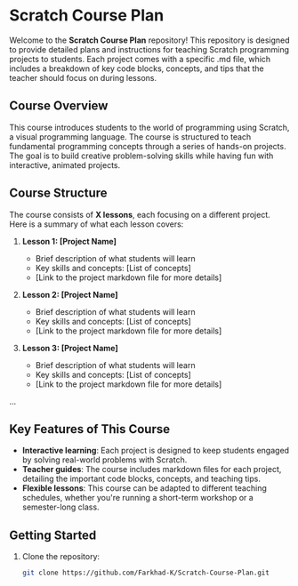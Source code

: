 # Scratch Course Plan

Welcome to the **Scratch Course Plan** repository! This repository is designed to provide detailed plans and instructions for teaching Scratch programming projects to students. Each project comes with a specific .md file, which includes a breakdown of key code blocks, concepts, and tips that the teacher should focus on during lessons.

## Course Overview

This course introduces students to the world of programming using Scratch, a visual programming language. The course is structured to teach fundamental programming concepts through a series of hands-on projects. The goal is to build creative problem-solving skills while having fun with interactive, animated projects.

## Course Structure

The course consists of **X lessons**, each focusing on a different project. Here is a summary of what each lesson covers:

1. **Lesson 1: [Project Name]**  
   - Brief description of what students will learn
   - Key skills and concepts: [List of concepts]
   - [Link to the project markdown file for more details]

2. **Lesson 2: [Project Name]**  
   - Brief description of what students will learn
   - Key skills and concepts: [List of concepts]
   - [Link to the project markdown file for more details]

3. **Lesson 3: [Project Name]**  
   - Brief description of what students will learn
   - Key skills and concepts: [List of concepts]
   - [Link to the project markdown file for more details]

...

## Key Features of This Course

- **Interactive learning**: Each project is designed to keep students engaged by solving real-world problems with Scratch.
- **Teacher guides**: The course includes markdown files for each project, detailing the important code blocks, concepts, and teaching tips.
- **Flexible lessons**: This course can be adapted to different teaching schedules, whether you're running a short-term workshop or a semester-long class.

## Getting Started

1. Clone the repository:
   ```bash
   git clone https://github.com/Farkhad-K/Scratch-Course-Plan.git
